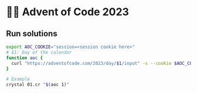 # 🎄📆 Advent of Code 2023

## Run solutions

```sh
export AOC_COOKIE="session=<session cookie here>"
# $1: Day of the calendar
function aoc {
  curl "https://adventofcode.com/2023/day/$1/input" -s --cookie $AOC_COOKIE
}

# Example
crystal 01.cr "$(aoc 1)"
```
